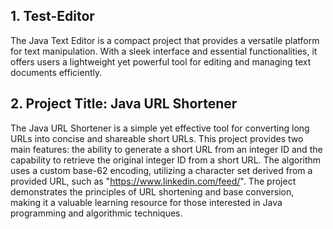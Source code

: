 ## 1. Test-Editor
The Java Text Editor is a compact project that provides a versatile platform for text manipulation. With a sleek interface and essential functionalities, it offers users a lightweight yet powerful tool for editing and managing text documents efficiently.

## 2. Project Title: Java URL Shortener
The Java URL Shortener is a simple yet effective tool for converting long URLs into concise and shareable short URLs. This project provides two main features: the ability to generate a short URL from an integer ID and the capability to retrieve the original integer ID from a short URL. The algorithm uses a custom base-62 encoding, utilizing a character set derived from a provided URL, such as "https://www.linkedin.com/feed/". The project demonstrates the principles of URL shortening and base conversion, making it a valuable learning resource for those interested in Java programming and algorithmic techniques.
